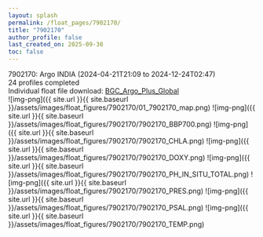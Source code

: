 ```yaml
---
layout: splash
permalink: /float_pages/7902170/
title: "7902170"
author_profile: false
last_created_on: 2025-09-30
toc: false
---
```

 
7902170: Argo INDIA (2024-04-21T21:09 to 2024-12-24T02:47)\
24 profiles completed\
Individual float file download: [BGC_Argo_Plus_Global](https://ftp.soest.hawaii.edu/bgc_argo_plus/Individual_Floats/outliers_removed/7902170_Sprof_processed.nc)\
![img-png]({{ site.url }}{{ site.baseurl }}/assets/images/float_figures/7902170/01_7902170_map.png)
![img-png]({{ site.url }}{{ site.baseurl }}/assets/images/float_figures/7902170/7902170_BBP700.png)
![img-png]({{ site.url }}{{ site.baseurl }}/assets/images/float_figures/7902170/7902170_CHLA.png)
![img-png]({{ site.url }}{{ site.baseurl }}/assets/images/float_figures/7902170/7902170_DOXY.png)
![img-png]({{ site.url }}{{ site.baseurl }}/assets/images/float_figures/7902170/7902170_PH_IN_SITU_TOTAL.png)
![img-png]({{ site.url }}{{ site.baseurl }}/assets/images/float_figures/7902170/7902170_PRES.png)
![img-png]({{ site.url }}{{ site.baseurl }}/assets/images/float_figures/7902170/7902170_PSAL.png)
![img-png]({{ site.url }}{{ site.baseurl }}/assets/images/float_figures/7902170/7902170_TEMP.png)
